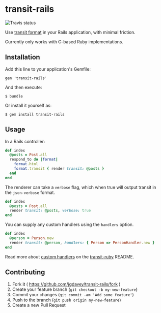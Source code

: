 # transit-rails

![Travis status](https://travis-ci.org/jgdavey/transit-rails.svg?branch=master)

Use [transit format][] in your Rails application, with minimal friction.

Currently only works with C-based Ruby implementations.

## Installation

Add this line to your application's Gemfile:

    gem 'transit-rails'

And then execute:

    $ bundle

Or install it yourself as:

    $ gem install transit-rails

## Usage

In a Rails controller:

```ruby
def index
  @posts = Post.all
  respond_to do |format|
    format.html
    format.transit { render transit: @posts }
  end
end
```

The renderer can take a `verbose` flag, which when true will output
transit in the `json-verbose` format.

```ruby
def index
  @posts = Post.all
  render transit: @posts, verbose: true
end
```

You can supply any custom handlers using the `handlers` option.

```ruby
def index
  @person = Person.new
  render transit: @person, handlers: { Person => PersonHandler.new }
end
```

Read more about [custom handlers][] on the
[transit-ruby][] README.

## Contributing

1. Fork it ( https://github.com/jgdavey/transit-rails/fork )
2. Create your feature branch (`git checkout -b my-new-feature`)
3. Commit your changes (`git commit -am 'Add some feature'`)
4. Push to the branch (`git push origin my-new-feature`)
5. Create a new Pull Request

[transit format]: https://github.com/cognitect/transit-format
[custom handlers]: https://github.com/cognitect/transit-ruby#custom-handlers
[transit-ruby]: https://github.com/cognitect/transit-ruby
